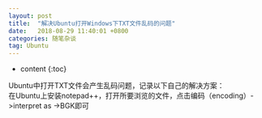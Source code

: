 ```yaml
---
layout: post
title:  "解决Ubuntu打开Windows下TXT文件乱码的问题"
date:   2018-08-29 11:40:01 +0800
categories: 随笔杂谈
tag: Ubuntu
---
```


* content
{:toc}



Ubuntu中打开TXT文件会产生乱码问题，记录以下自己的解决方案：  
在Ubuntu上安装notepad++，打开所要浏览的文件，点击编码（encoding）->interpret as ->BGK即可